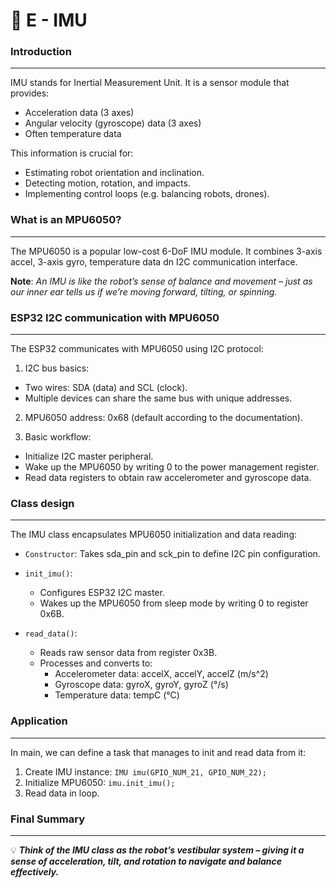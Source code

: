 # 📁 E - IMU


### **Introduction**
---
IMU stands for Inertial Measurement Unit. It is a sensor module that provides:

* Acceleration data (3 axes)
* Angular velocity (gyroscope) data (3 axes)
* Often temperature data

This information is crucial for:

* Estimating robot orientation and inclination.
* Detecting motion, rotation, and impacts.
* Implementing control loops (e.g. balancing robots, drones).


### What is an MPU6050?
---
The MPU6050 is a popular low-cost 6-DoF IMU module. It combines 3-axis accel, 3-axis gyro, temperature data dn I2C communication interface.

__Note__: _An IMU is like the robot’s sense of balance and movement – just as our inner ear tells us if we’re moving forward, tilting, or spinning._


### ESP32 I2C communication with MPU6050
---
The ESP32 communicates with MPU6050 using I2C protocol:

1. I2C bus basics:
* Two wires: SDA (data) and SCL (clock).
* Multiple devices can share the same bus with unique addresses.

2. MPU6050 address: 0x68 (default according to the documentation).

3. Basic workflow:
* Initialize I2C master peripheral.
* Wake up the MPU6050 by writing 0 to the power management register.
* Read data registers to obtain raw accelerometer and gyroscope data.


### Class design
---
The IMU class encapsulates MPU6050 initialization and data reading:

* `Constructor`: Takes sda_pin and sck_pin to define I2C pin configuration.

* `init_imu()`:
    * Configures ESP32 I2C master.
    * Wakes up the MPU6050 from sleep mode by writing 0 to register 0x6B.

* `read_data()`:
    * Reads raw sensor data from register 0x3B.
    * Processes and converts to:
        * Accelerometer data: accelX, accelY, accelZ (m/s^2)
        * Gyroscope data: gyroX, gyroY, gyroZ (°/s)
        * Temperature data: tempC (°C)

### Application
---
In main, we can define a task that manages to init and read data from it:
1. Create IMU instance: `IMU imu(GPIO_NUM_21, GPIO_NUM_22);`
2. Initialize MPU6050: `imu.init_imu();`
3. Read data in loop.

### Final Summary
---
💡 **_Think of the IMU class as the robot’s vestibular system – giving it a sense of acceleration, tilt, and rotation to navigate and balance effectively._**
